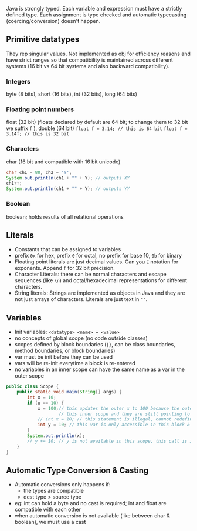 Java is strongly typed. Each variable and expression must have a strictly defined type. Each assignment is type checked and automatic typecasting (coercing/conversion) doesn't happen.

## Primitive datatypes

They rep singular values. Not implemented as obj for efficiency reasons and have strict ranges so that compatibility is maintained across different systems (16 bit vs 64 bit systems and also backward compatibility).

### Integers

byte (8 bits), short (16 bits), int (32 bits), long (64 bits)

### Floating point numbers

float (32 bit) (floats declared by default are 64 bit; to change them to 32 bit we suffix `f` ), double (64 bit)
`float f = 3.14; // this is 64 bit`
`float f = 3.14f; // this is 32 bit`

### Characters

char (16 bit and compatible with 16 bit unicode)
```java
char ch1 = 88, ch2 = 'Y';
System.out.println(ch1 + "" + Y); // outputs XY
ch1++;
System.out.println(ch1 + "" + Y); // outputs YY
```
<!-- `char ch1 = 88; System.out.println("" + ch1); // outputs X`
`System.out.println("" + 88); // outputs 88`
`System.out.println("" + (char) 88); // outputs X` -->

### Boolean

boolean; holds results of all relational operations

## Literals

- Constants that can be assigned to variables
- prefix `0x` for hex, prefix `0` for octal, no prefix for base 10, `0b` for binary
- Floating point literals are just decimal values. Can you `E` notation for exponents. Append `f` for 32 bit precision.
- Character Literals: there can be normal characters and escape sequences (like `\n`) and octal/hexadecimal representations for different characters.
- String literals: Strings are implemented as objects in Java and they are not just arrays of characters. Literals are just text in `""`.

## Variables

- Init variables: `<datatype> <name> = <value>`
- no concepts of global scope (no code outside classes)
- scopes defined by block boundaries (`{}`, can be class boundaries, method boundaries, or block boundaries)
- var must be init before they can be used
- vars will be re-init everytime a block is re-entered
- no variables in an inner scope can have the same name as a var in the outer scope
```java
public class Scope {
    public static void main(String[] args) {
        int x = 10;
        if (x == 10) {
            x = 100;// this updates the outer x to 100 because the outer variables are available in
                    // this inner scope and they are still pointing to the outer scope's variables
            // int x = 10; // this statement is illegal, cannot redefine a variable
            int y = 10; // this var is only accessible in this block & not outside
        }
        System.out.println(x);
        // y += 10; // y is not available in this scope, this call is illegal
    }
}
```

## Automatic Type Conversion & Casting

- Automatic conversions only happens if:
    - the types are compatible
    - dest type > source type
- eg: int can hold a byte and no cast is required; int and float are compatible with each other
- when automatic conversion is not available (like between char & boolean), we must use a cast
